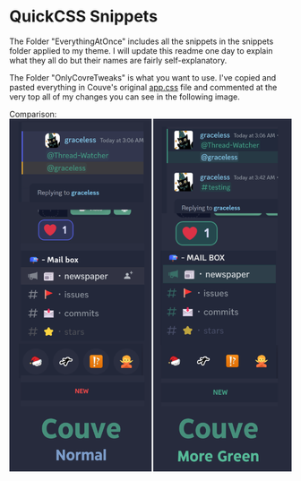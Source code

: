 # QuickCSS Snippets

The Folder "EverythingAtOnce" includes all the snippets in the snippets folder applied to my theme. I will update this readme one day to explain what they all do but their names are fairly self-explanatory. 

The Folder "OnlyCovreTweaks" is what you want to use. I've copied and pasted everything in Couve's original [app.css](https://github.com/NYRI4/Couve/blob/main/betterdiscord/app.css) file and commented at the very top all of my changes you can see in the following image. 

Comparison: 
![Cabbage Theme](https://github.com/Redundakitties/quickCSS-snippets/blob/master/cabbage.png)